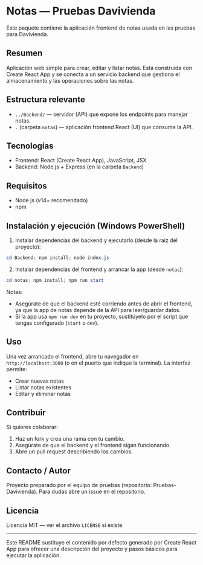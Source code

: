# Notas — Pruebas Davivienda

Este paquete contiene la aplicación frontend de notas usada en las pruebas para Davivienda.

Resumen
-------
Aplicación web simple para crear, editar y listar notas. Está construida con Create React App y se conecta a un servicio backend que gestiona el almacenamiento y las operaciones sobre las notas.

Estructura relevante
---------------------
- `../Backend/` — servidor (API) que expone los endpoints para manejar notas.
- `.` (carpeta `notas`) — aplicación frontend React (UI) que consume la API.

Tecnologías
----------
- Frontend: React (Create React App), JavaScript, JSX
- Backend: Node.js + Express (en la carpeta `Backend`)

Requisitos
---------
- Node.js (v14+ recomendado)
- npm

Instalación y ejecución (Windows PowerShell)
-------------------------------------------
1. Instalar dependencias del backend y ejecutarlo (desde la raíz del proyecto):

```powershell
cd Backend; npm install; node index.js
```

2. Instalar dependencias del frontend y arrancar la app (desde `notas`):

```powershell
cd notas; npm install; npm run start
```

Notas:
- Asegúrate de que el backend esté corriendo antes de abrir el frontend, ya que la app de notas depende de la API para leer/guardar datos.
- Si la app usa `npm run dev` en tu proyecto, sustitúyelo por el script que tengas configurado (`start` o `dev`).

Uso
---
Una vez arrancado el frontend, abre tu navegador en `http://localhost:3000` (o en el puerto que indique la terminal). La interfaz permite:
- Crear nuevas notas
- Listar notas existentes
- Editar y eliminar notas

Contribuir
----------
Si quieres colaborar:
1. Haz un fork y crea una rama con tu cambio.
2. Asegúrate de que el backend y el frontend sigan funcionando.
3. Abre un pull request describiendo los cambios.

Contacto / Autor
----------------
Proyecto preparado por el equipo de pruebas (repositorio: Pruebas-Davivienda). Para dudas abre un issue en el repositorio.

Licencia
--------
Licencia MIT — ver el archivo `LICENSE` si existe.

---
Este README sustituye el contenido por defecto generado por Create React App para ofrecer una descripción del proyecto y pasos básicos para ejecutar la aplicación.
